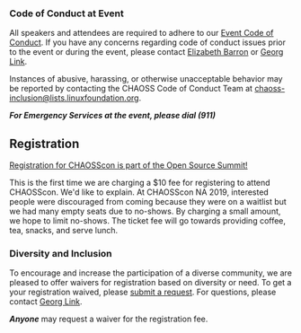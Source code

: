 ### Code of Conduct at Event
All speakers and attendees are required to adhere to our [Event Code of Conduct](https://events.linuxfoundation.org/about/code-of-conduct/). If you have any concerns regarding code of conduct issues prior to the event or during the event, please contact [Elizabeth Barron](mailto:elizabeth@naramore.net) or [Georg Link](mailto:linkgeorg@gmail.com).

Instances of abusive, harassing, or otherwise unacceptable behavior may be reported by contacting the CHAOSS Code of Conduct Team at [chaoss-inclusion@lists.linuxfoundation.org](mailto:chaoss-inclusion@lists.linuxfoundation.org).  

***For Emergency Services at the event, please dial (911)***

## Registration

[Registration for CHAOSScon is part of the Open Source Summit!](https://events.linuxfoundation.org/open-source-summit-north-america/register/)

This is the first time we are charging a $10 fee for registering to attend CHAOSScon. We'd like to explain. At CHAOSScon NA 2019, interested people were discouraged from coming because they were on a waitlist but we had many empty seats due to no-shows. By charging a small amount, we hope to limit no-shows. The ticket fee will go towards providing coffee, tea, snacks, and serve lunch.

### Diversity and Inclusion

To encourage and increase the participation of a diverse community, we are pleased to offer waivers for registration based on diversity or need. To get a your registration waived, please [submit a request](https://forms.gle/11vMAS46dyV6fHn87). For questions, please contact [Georg Link](mailto:linkgeorg@gmail.com).

***Anyone*** may request a waiver for the registration fee.  

